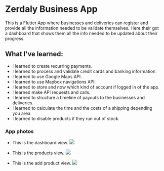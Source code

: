 # Zerdaly Business App
This is a Flutter App where businesses and deliveries can register and provide all the information needed to be validate
themselves. Here their got a dashboard that shows them all the info needed to be updated about their progress.

## What I've learned:
- I learned to create recurring payments.
- I learned to process and validate credit cards and banking information.
- I learned to use Google Maps API.
- I learned to use Mapbox navigations API.
- I learned to store and now which kind of account if logged in of the app.
- I learned make API requests and calls.
- I learned to structure a timeline of payouts to the businesses and deliveries.
- I learned to calculate the time and the costs of a shipping depending you area.
- I learned to disable products if they run out of stock.

### App photos

- This is the dashboard view.
![](https://i.imgur.com/tyOjEkx.jpg)

- This is the products view.
![](https://i.imgur.com/D0x32sr.jpg)

- This is the add product view.
![](https://i.imgur.com/34NANa1.jpg)


